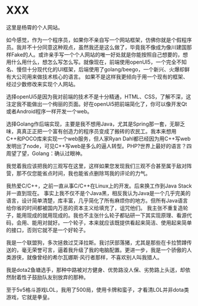 # XXX

这里是杨霄的个人网站。

如今感觉，作为一个程序员，如果你不亲自写一个网站框架，仿佛你就是个假程序员。我并不十分同意这种观点，虽然我还是这么做了，毕竟我不像成为像川建国那样Fake的人。或许亲手写一个个人网站的唯一好处就是你能按照自己想要的，想用什么用什么，想怎么写怎么写。就像现在，前端使用openUI5，一个完全不知名、慢但十分现代化的UI框架，后端使用了golang/beego，一个新兴、火爆却鲜有大公司用来做技术核心的语言。
如果不是这样我更倾向于用一个现有的框架、经过少数修改来实现个人网站。


选择openUi5是因为我对前端的技术不是十分精通，HTML、CSS，了解不深，这注定我不能做出一个绚丽的页面。好在openUi5把前端简化了，你可以像开发Qt或者Android程序一样开发一个web。

选择Golang作后端实现，主要是我不想用Java，尤其是Spring那一套，无聊乏味，真真正正把一个富有创造力的程序员变成了搬砖的农民工。我本来想用C++和POCO库来实现一个web服务，但人家Ryan Dahl都已经因为用C++写web发明出了node，可见C++写web是多么的逼人转型。PHP?世界上最好的语言？四周望了望，Golang：确认过眼神。


我觉着我应该把我的三观写在这里，这样如果您发现我们三观不合甚至属于敌对阵营，那不仅您能省点时间，我也能省点删除骂我的评论的力气。

我热爱C/C++，之前一直从事C/C++在Linux上的开发。后来换工作到Java Stack并一直到现在。
事实上我不仅不是个Java黑，相反我认为Java是一个几乎完美的语言，设计简单清楚，库丰富，几乎简化了所有麻烦你的地方。但所有Java语言给你省的时间都被国内万恶的资本主义给填充了，诅咒他们。
我主张不重复造轮子，能用现成的就用现成的。我也不主张什么轮子都钻研一下其实现原理、看源代码，会用、能用对就好。一个轮子，本来就应该既提供看起来简洁、使用起来简单的接口，否则它就不是一个好轮子。


我是一个联盟狗，多次拯救过艾泽拉斯。我讨厌部落猪，尤其是那些在卡拉赞蹲传送的，毫无荣誉可言，逼着我升级了我的电脑配置。更进一步，我是一个骄傲的人类游侠，就像曾经的希尔瓦娜斯·风行者那样，不喜欢别人叫我猎人。

我是dota2鱼塘选手，那种中路被对方健身、优势路没人保、劣势路上头送，却依然耐着性子鼓励队友别放弃的那种。

至于5v5格斗游戏LOL，我用了500局，使用卡牌和蛮子，才看清LOL并非dota类游戏，它就是拳皇。